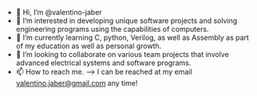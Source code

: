 - 👋 Hi, I’m @valentino-jaber
- 👀 I’m interested in developing unique software projects and solving engineering programs using the capabilities of computers.
- 🌱 I’m currently learning C, python, Verilog, as well as Assembly as part of my education as well as personal growth.
- 💞️ I’m looking to collaborate on various team projects that involve advanced electrical systems and software programs.
- 📫 How to reach me. --> I can be reached at my email valentino.jaber@gmail.com any time!

<!---
valentino-jaber/valentino-jaber is a ✨ special ✨ repository because its `README.md` (this file) appears on your GitHub profile.
You can click the Preview link to take a look at your changes.
--->
